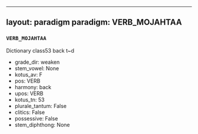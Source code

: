 
---
layout: paradigm
paradigm: VERB_MOJAHTAA
---
### ` VERB_MOJAHTAA `

Dictionary class53 back t~d
* grade_dir: weaken
* stem_vowel: None
* kotus_av: F
* pos: VERB
* harmony: back
* upos: VERB
* kotus_tn: 53
* plurale_tantum: False
* clitics: False
* possessive: False
* stem_diphthong: None
